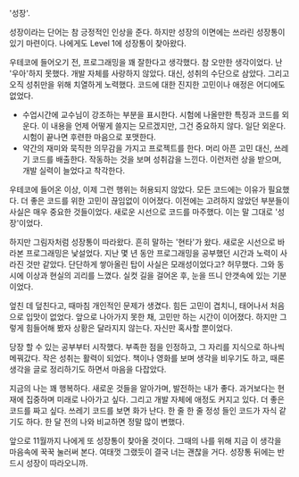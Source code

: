 '성장'.

성장이라는 단어는 참 긍정적인 인상을 준다. 하지만 성장의 이면에는 쓰라린 성장통이 있기 마련이다. 나에게도 Level 1에 성장통이 찾아왔다.

우테코에 들어오기 전, 프로그래밍을 꽤 잘한다고 생각했다. 참 오만한 생각이었다. 난 '우아'하지 못했다. 개발 자체를 사랑하지 않았다. 대신, 성취의 수단으로 삼았다. 그리고 오직 성취만을 위해 치열하게 노력했다. 코드에 대한 진지한 고민이나 애정은 어디에도 없었다.

- 수업시간에 교수님이 강조하는 부분을 표시한다. 시험에 나올만한 특징과 코드를 외운다. 이 내용을 언제 어떻게 쓸지는 모르겠지만, 그건 중요하지 않다. 일단 외운다. 시험이 끝나면 후련한 마음으로 포맷한다.
- 약간의 재미와 묵직한 의무감을 가지고 프로젝트를 한다. 머리 아픈 고민 대신, 쓰레기 코드를 배출한다. 작동하는 것을 보며 성취감을 느낀다. 이런저런 상을 받으며, 개발 실력이 늘었다고 착각한다.

우테코에 들어온 이상, 이제 그런 행위는 허용되지 않았다. 모든 코드에는 이유가 필요했다. 더 좋은 코드를 위한 고민이 끊임없이 이어졌다. 이전에는 고려하지 않았던 부분들이 사실은 매우 중요한 것들이었다. 새로운 시선으로 코드를 마주했다. 이는 말 그대로 '성장'이었다.

하지만 그림자처럼 성장통이 따라왔다. 흔히 말하는 '현타'가 왔다. 새로운 시선으로 바라본 프로그래밍은 낯설었다. 지난 몇 년 동안 프로그래밍을 공부했던 시간과 노력이 사라진 것만 같았다. 단단하게 쌓아올린 탑이 사실은 모래성이었다고? 허무했다. 그와 동시에 이상과 현실의 괴리를 느꼈다. 실컷 길을 걸어온 후, 눈을 뜨니 안갯속에 있는 기분이었다.

엎친 데 덮친다고, 때마침 개인적인 문제가 생겼다. 힘든 고민이 겹치니, 태어나서 처음으로 입맛이 없었다. 앞으로 나아가지 못한 채, 고민만 하는 시간이 이어졌다. 하지만 그렇게 힘들어해 봤자 상황은 달라지지 않는다. 자신만 혹사할 뿐이었다.

당장 할 수 있는 공부부터 시작했다. 부족한 점을 인정하고, 그 자리를 지식으로 하나씩 메꿔갔다. 작은 성취는 활력이 되었다. 책이나 영화를 보며 생각을 비우기도 하고, 때론 생각을 글로 정리하기도 하면서 마음을 다잡았다.

지금의 나는 꽤 행복하다. 새로운 것들을 알아가며, 발전하는 내가 좋다. 과거보다는 현재에 집중하며 미래로 나아가고 싶다. 그리고 개발 자체에 애정도 커지고 있다. 더 좋은 코드를 짜고 싶다. 쓰레기 코드를 보면 화가 난다. 한 줄 한 줄 정성 들인 코드가 자식 같기도 하다. 한 달 전의 나와 비교하면 정말 많이 변했다.

앞으로 11월까지 나에게 또 성장통이 찾아올 것이다. 그때의 나를 위해 지금 이 생각을 마음속에 꾹꾹 눌러써 본다. 여태껏 그랬듯이 결국 너는 괜찮을 거다. 성장통 뒤에는 반드시 성장이 따라오니까.
